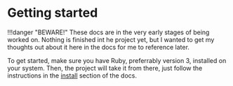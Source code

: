 # Getting started

!!!danger "BEWARE!"
    These docs are in the very early stages of being worked on. Nothing is finished int he project yet, but I wanted to get my thoughts out about it here in the docs for me to reference later.

To get started, make sure you have Ruby, preferrably version 3, installed on your system. Then, the project will take it from there, just follow the instructions in the [install](install.md) section of the docs.